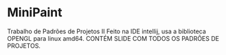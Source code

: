 # MiniPaint
Trabalho de Padrões de Projetos II Feito na IDE intellij, usa a biblioteca OPENGL para linux amd64.
CONTÉM SLIDE COM TODOS OS PADRÕES DE PROJETOS.
